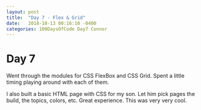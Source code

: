 ```yaml
---
layout: post
title:  "Day 7 - Flex & Grid"
date:   2018-10-13 00:16:10 -0400
categories: 100DaysOfCode Day7 Connor
---
```

# Day 7
Went through the modules for CSS FlexBox and CSS Grid.  Spent a little timing playing around with each of them. 

I also built a basic HTML page with CSS for my son.  Let him pick pages the build, the topics, colors, etc.  Great experience.  This was very very cool.
   
